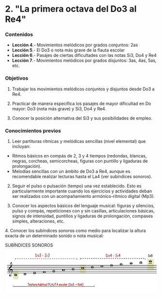 
# 2. "La primera octava del Do3 al Re4"
### Contenidos
- **Lección 4**.- Movimientos melódicos por grados conjuntos: 2as
- **Lección 5**.- El Do3 o nota más grave de la flauta escolar
- **Lección 6**.- Pasajes de ciertas dificultades con las notas Si3, Do4 y Re4
- **Lección 7**.- Movimientos melódicos por grados disjuntos: 3as, 4as, 5as, etc.

### Objetivos

1. Trabajar los movimientos melódicos conjuntos y disjuntos desde Do3 a Re4.

2. Practicar de manera específica los pasajes de mayor dificultad en Do mayor: Do3 (nota más grave) y Si3, Do4 y Re4.

3. Conocer la posición alternativa del Si3 y sus posibilidades de empleo.

### Conocimientos previos

1. Leer partituras rítmicas y melódicas sencillas (nivel elemental) que incluyan:

- Ritmos básicos en compás de 2, 3 y 4 tiempos (redondas, blancas, negras, corcheas, semicorcheas, figuras con puntillo y ligaduras de prolongación).
- Melodías sencillas con un ámbito de Do3 a Re4, aunque es recomendable realizar lecturas hasta el La4 (ver subíndices sonoros).

2. Seguir el pulso o pulsación (tempo) una vez establecido. Esto es particularmente importante cuando los ejercicios y actividades deban ser realizados con un acompañamiento armónico-rítmico digital (Mp3).

3. Conocer los aspectos básicos del lenguaje musical: figuras y silencios, pulso y compás, repeticiones con y sin casillas, articulaciones básicas, signos de intensidad, puntillos y ligaduras de prolongación, compases simples, alteraciones, etc.

4. Conocer los subíndices sonoros como medio para localizar la altura exacta de un determinado sonido o nota musical:

SUBÍNDICES SONOROS

<img src="img/Subindices_sonoros.gif" alt="Subíndices sonoros" title="Subíndices sonoros" height="138" />
